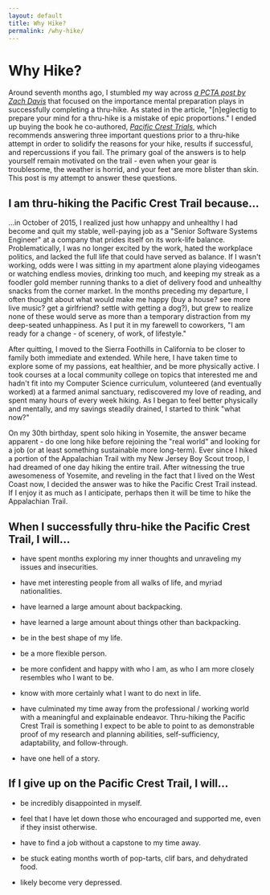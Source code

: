 ```yaml
---
layout: default
title: Why Hike?
permalink: /why-hike/
---
```

# Why Hike?
Around seventh months ago, I stumbled my way across [*a PCTA post by Zach Davis*](https://www.pcta.org/2016/single-biggest-mistake-made-preparing-thru-hike-38250/) that focused on the importance mental preparation plays in successfully completing a thru-hike. As stated in the article, "[n]eglectig to prepare your mind for a thru-hike is a mistake of epic proportions."  I ended up buying the book he co-authored, [*Pacific Crest Trials*](http://appalachiantrials.com/pacific-crest-trials/), which recommends answering three important questions prior to a thru-hike attempt in order to solidify the reasons for your hike, results if successful, and repercussions if you fail.  The primary goal of the answers is to help yourself remain motivated on the trail - even when your gear is troublesome, the weather is horrid, and your feet are more blister than skin.  This post is my attempt to answer these questions.

## I am thru-hiking the Pacific Crest Trail because...
...in October of 2015, I realized just how unhappy and unhealthy I had become and quit my stable, well-paying job as a "Senior Software Systems Engineer" at a company that prides itself on its work-life balance.  Problematically, I was no longer excited by the work, hated the workplace politics, and lacked the full life that could have served as balance. If I wasn't working, odds were I was sitting in my apartment alone playing videogames or watching endless movies, drinking too much, and keeping my streak as a foodler gold member running thanks to a diet of delivery food and unhealthy snacks from the corner market.  In the months preceding my departure, I often thought about what would make me happy (buy a house? see more live music? get a girlfriend? settle with getting a dog?), but grew to realize none of these would serve as more than a temporary distraction from my deep-seated unhappiness.  As I put it in my farewell to coworkers, "I am ready for a change - of scenery, of work, of lifestyle."

After quitting, I moved to the Sierra Foothills in California to be closer to family both immediate and extended.  While here, I have taken time to explore some of my passions, eat healthier, and be more physically active.  I took courses at a local community college on topics that interested me and hadn't fit into my Computer Science curriculum, volunteered (and eventually worked) at a farmed animal sanctuary, rediscovered my love of reading, and spent many hours of every week hiking.  As I began to feel better physically and mentally, and my savings steadily drained, I started to think "what now?"

On my 30th birthday, spent solo hiking in Yosemite, the answer became apparent - do one long hike before rejoining the "real world" and looking for a job (or at least something sustainable more long-term).  Ever since I hiked a portion of the Appalachian Trail with my New Jersey Boy Scout troop, I had dreamed of one day hiking the entire trail.  After witnessing the true awesomeness of Yosemite, and reveling in the fact that I lived on the West Coast now, I decided the answer was to hike the Pacific Crest Trail instead.  If I enjoy it as much as I anticipate, perhaps then it will be time to hike the Appalachian Trail.


## When I successfully thru-hike the Pacific Crest Trail, I will...
* have spent months exploring my inner thoughts and unraveling my issues and insecurities.

* have met interesting people from all walks of life, and myriad nationalities.

* have learned a large amount about backpacking.

* have learned a large amount about things other than backpacking.

* be in the best shape of my life.

* be a more flexible person.

* be more confident and happy with who I am, as who I am more closely resembles who I want to be.

* know with more certainly what I want to do next in life.

* have culminated my time away from the professional / working world with a meaningful and explainable endeavor.  Thru-hiking the Pacific Crest Trail is something I expect to be able to point to as demonstrable proof of my research and planning abilities, self-sufficiency, adaptability, and follow-through.

* have one hell of a story.


## If I give up on the Pacific Crest Trail, I will...  
* be incredibly disappointed in myself.

* feel that I have let down those who encouraged and supported me, even if they insist otherwise.

* have to find a job without a capstone to my time away.

* be stuck eating months worth of pop-tarts, clif bars, and dehydrated food.

* likely become very depressed.
